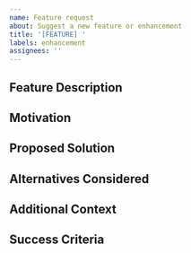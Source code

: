 ```yaml
---
name: Feature request
about: Suggest a new feature or enhancement
title: '[FEATURE] '
labels: enhancement
assignees: ''
---
```


## Feature Description
<!-- A clear and concise description of what you want to happen -->

## Motivation
<!-- Why is this feature needed? What problem does it solve? -->

## Proposed Solution
<!-- Describe the solution you'd like, if you have one in mind -->

## Alternatives Considered
<!-- Have you considered any alternative solutions or workarounds? -->

## Additional Context
<!-- Add any other context or screenshots about the feature request here -->

## Success Criteria
<!-- How will we know when this feature is successfully implemented? -->
